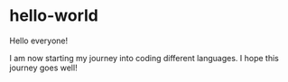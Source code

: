 # hello-world

Hello everyone!

I am now starting my journey into coding different languages. I hope this journey goes well!
